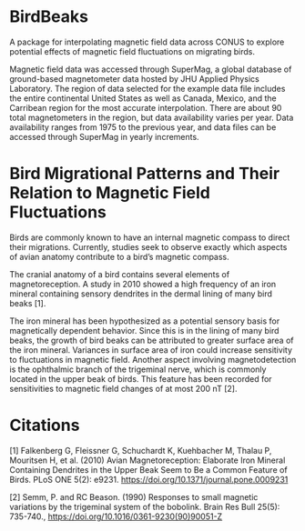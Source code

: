 # BirdBeaks

A package for interpolating magnetic field data across CONUS to explore
potential effects of magnetic field fluctuations on migrating birds. 

Magnetic field data was accessed through SuperMag, a global database of ground-based magnetometer data hosted by JHU Applied Physics Laboratory. The region of data selected for the example data file includes the entire continental United States as well as Canada, Mexico, and the Carribean region for the most accurate interpolation. There are about 90 total magnetometers in the region, but data availability varies per year. Data availability ranges from 1975 to the previous year, and data files can be accessed through SuperMag in yearly increments. 

# Bird Migrational Patterns and Their Relation to Magnetic Field Fluctuations

Birds are commonly known to have an internal magnetic compass to direct their  migrations. 
Currently, studies seek to observe exactly which aspects of avian anatomy contribute to a bird’s magnetic compass.

The cranial anatomy of a bird contains several elements of magnetoreception. A study in 2010 showed a high frequency of an iron mineral containing sensory dendrites in the dermal lining of many bird beaks [1]. 

The iron mineral has been hypothesized as a potential sensory basis for magnetically dependent behavior. Since this is in the lining of many bird beaks, the growth of bird beaks can be attributed to greater surface area of the iron mineral. Variances in surface area of iron could increase sensitivity to fluctuations in magnetic field. Another aspect involving magnetodetection is the ophthalmic branch of the trigeminal nerve, which is commonly located in the upper beak of birds. This feature has been recorded for sensitivities to magnetic field changes of at most 200 nT [2]. 


# Citations

[1] Falkenberg G, Fleissner G, Schuchardt K, Kuehbacher M, Thalau P, Mouritsen H, et al. (2010) Avian Magnetoreception: Elaborate Iron Mineral Containing Dendrites in the Upper Beak Seem to Be a Common Feature of Birds. PLoS ONE 5(2): e9231. https://doi.org/10.1371/journal.pone.0009231

[2] Semm, P. and RC Beason. (1990) Responses to small magnetic variations by the trigeminal system of the bobolink. Brain Res Bull 25(5): 735-740., https://doi.org/10.1016/0361-9230(90)90051-Z
